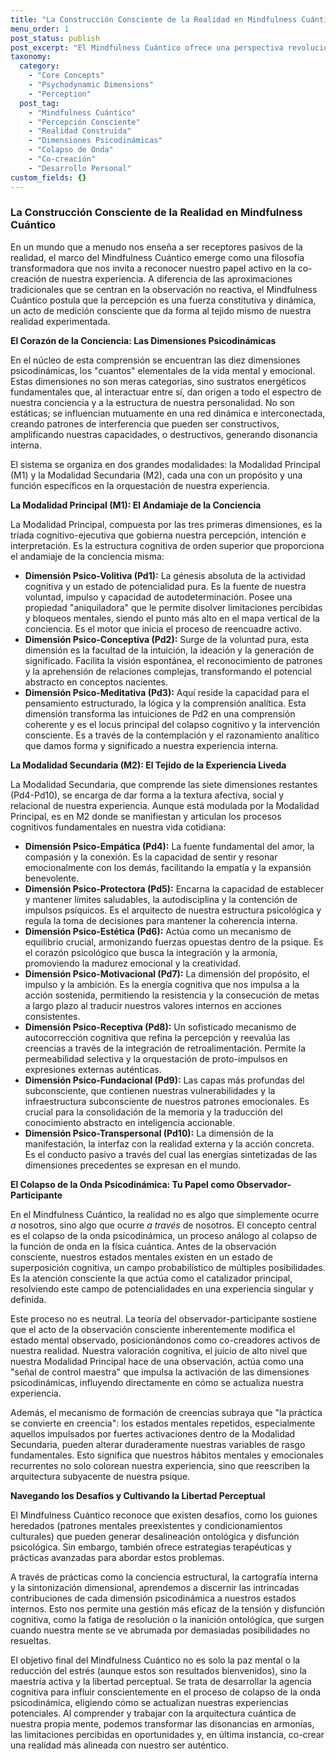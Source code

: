 ```yaml
---
title: "La Construcción Consciente de la Realidad en Mindfulness Cuántico"
menu_order: 1
post_status: publish
post_excerpt: "El Mindfulness Cuántico ofrece una perspectiva revolucionaria sobre cómo nuestra conciencia moldea activamente la realidad. Explora las diez dimensiones psicodinámicas que componen nuestra experiencia, desde la voluntad pura hasta la manifestación externa, y descubre cómo la atención consciente nos permite navegar y co-crear nuestra propia realidad."
taxonomy:
  category:
    - "Core Concepts"
    - "Psychodynamic Dimensions"
    - "Perception"
  post_tag:
    - "Mindfulness Cuántico"
    - "Percepción Consciente"
    - "Realidad Construida"
    - "Dimensiones Psicodinámicas"
    - "Colapso de Onda"
    - "Co-creación"
    - "Desarrollo Personal"
custom_fields: {}
---
```


### La Construcción Consciente de la Realidad en Mindfulness Cuántico

En un mundo que a menudo nos enseña a ser receptores pasivos de la realidad, el marco del Mindfulness Cuántico emerge como una filosofía transformadora que nos invita a reconocer nuestro papel activo en la co-creación de nuestra experiencia. A diferencia de las aproximaciones tradicionales que se centran en la observación no reactiva, el Mindfulness Cuántico postula que la percepción es una fuerza constitutiva y dinámica, un acto de medición consciente que da forma al tejido mismo de nuestra realidad experimentada.

**El Corazón de la Conciencia: Las Dimensiones Psicodinámicas**

En el núcleo de esta comprensión se encuentran las diez dimensiones psicodinámicas, los "cuantos" elementales de la vida mental y emocional. Estas dimensiones no son meras categorías, sino sustratos energéticos fundamentales que, al interactuar entre sí, dan origen a todo el espectro de nuestra conciencia y a la estructura de nuestra personalidad. No son estáticas; se influencian mutuamente en una red dinámica e interconectada, creando patrones de interferencia que pueden ser constructivos, amplificando nuestras capacidades, o destructivos, generando disonancia interna.

El sistema se organiza en dos grandes modalidades: la Modalidad Principal (M1) y la Modalidad Secundaria (M2), cada una con un propósito y una función específicos en la orquestación de nuestra experiencia.

**La Modalidad Principal (M1): El Andamiaje de la Conciencia**

La Modalidad Principal, compuesta por las tres primeras dimensiones, es la tríada cognitivo-ejecutiva que gobierna nuestra percepción, intención e interpretación. Es la estructura cognitiva de orden superior que proporciona el andamiaje de la conciencia misma:

*   **Dimensión Psico-Volitiva (Pd1):** La génesis absoluta de la actividad cognitiva y un estado de potencialidad pura. Es la fuente de nuestra voluntad, impulso y capacidad de autodeterminación. Posee una propiedad "aniquiladora" que le permite disolver limitaciones percibidas y bloqueos mentales, siendo el punto más alto en el mapa vertical de la conciencia. Es el motor que inicia el proceso de reencuadre activo.
*   **Dimensión Psico-Conceptiva (Pd2):** Surge de la voluntad pura, esta dimensión es la facultad de la intuición, la ideación y la generación de significado. Facilita la visión espontánea, el reconocimiento de patrones y la aprehensión de relaciones complejas, transformando el potencial abstracto en conceptos nacientes.
*   **Dimensión Psico-Meditativa (Pd3):** Aquí reside la capacidad para el pensamiento estructurado, la lógica y la comprensión analítica. Esta dimensión transforma las intuiciones de Pd2 en una comprensión coherente y es el locus principal del colapso cognitivo y la intervención consciente. Es a través de la contemplación y el razonamiento analítico que damos forma y significado a nuestra experiencia interna.

**La Modalidad Secundaria (M2): El Tejido de la Experiencia Liveda**

La Modalidad Secundaria, que comprende las siete dimensiones restantes (Pd4-Pd10), se encarga de dar forma a la textura afectiva, social y relacional de nuestra experiencia. Aunque está modulada por la Modalidad Principal, es en M2 donde se manifiestan y articulan los procesos cognitivos fundamentales en nuestra vida cotidiana:

*   **Dimensión Psico-Empática (Pd4):** La fuente fundamental del amor, la compasión y la conexión. Es la capacidad de sentir y resonar emocionalmente con los demás, facilitando la empatía y la expansión benevolente.
*   **Dimensión Psico-Protectora (Pd5):** Encarna la capacidad de establecer y mantener límites saludables, la autodisciplina y la contención de impulsos psíquicos. Es el arquitecto de nuestra estructura psicológica y regula la toma de decisiones para mantener la coherencia interna.
*   **Dimensión Psico-Estética (Pd6):** Actúa como un mecanismo de equilibrio crucial, armonizando fuerzas opuestas dentro de la psique. Es el corazón psicológico que busca la integración y la armonía, promoviendo la madurez emocional y la creatividad.
*   **Dimensión Psico-Motivacional (Pd7):** La dimensión del propósito, el impulso y la ambición. Es la energía cognitiva que nos impulsa a la acción sostenida, permitiendo la resistencia y la consecución de metas a largo plazo al traducir nuestros valores internos en acciones consistentes.
*   **Dimensión Psico-Receptiva (Pd8):** Un sofisticado mecanismo de autocorrección cognitiva que refina la percepción y reevalúa las creencias a través de la integración de retroalimentación. Permite la permeabilidad selectiva y la orquestación de proto-impulsos en expresiones externas auténticas.
*   **Dimensión Psico-Fundacional (Pd9):** Las capas más profundas del subconsciente, que contienen nuestras vulnerabilidades y la infraestructura subconsciente de nuestros patrones emocionales. Es crucial para la consolidación de la memoria y la traducción del conocimiento abstracto en inteligencia accionable.
*   **Dimensión Psico-Transpersonal (Pd10):** La dimensión de la manifestación, la interfaz con la realidad externa y la acción concreta. Es el conducto pasivo a través del cual las energías sintetizadas de las dimensiones precedentes se expresan en el mundo.

**El Colapso de la Onda Psicodinámica: Tu Papel como Observador-Participante**

En el Mindfulness Cuántico, la realidad no es algo que simplemente ocurre *a* nosotros, sino algo que ocurre *a través* de nosotros. El concepto central es el colapso de la onda psicodinámica, un proceso análogo al colapso de la función de onda en la física cuántica. Antes de la observación consciente, nuestros estados mentales existen en un estado de superposición cognitiva, un campo probabilístico de múltiples posibilidades. Es la atención consciente la que actúa como el catalizador principal, resolviendo este campo de potencialidades en una experiencia singular y definida.

Este proceso no es neutral. La teoría del observador-participante sostiene que el acto de la observación consciente inherentemente modifica el estado mental observado, posicionándonos como co-creadores activos de nuestra realidad. Nuestra valoración cognitiva, el juicio de alto nivel que nuestra Modalidad Principal hace de una observación, actúa como una "señal de control maestra" que impulsa la activación de las dimensiones psicodinámicas, influyendo directamente en cómo se actualiza nuestra experiencia.

Además, el mecanismo de formación de creencias subraya que "la práctica se convierte en creencia": los estados mentales repetidos, especialmente aquellos impulsados por fuertes activaciones dentro de la Modalidad Secundaria, pueden alterar duraderamente nuestras variables de rasgo fundamentales. Esto significa que nuestros hábitos mentales y emocionales recurrentes no solo colorean nuestra experiencia, sino que reescriben la arquitectura subyacente de nuestra psique.

**Navegando los Desafíos y Cultivando la Libertad Perceptual**

El Mindfulness Cuántico reconoce que existen desafíos, como los guiones heredados (patrones mentales preexistentes y condicionamientos culturales) que pueden generar desalineación ontológica y disfunción psicológica. Sin embargo, también ofrece estrategias terapéuticas y prácticas avanzadas para abordar estos problemas.

A través de prácticas como la conciencia estructural, la cartografía interna y la sintonización dimensional, aprendemos a discernir las intrincadas contribuciones de cada dimensión psicodinámica a nuestros estados internos. Esto nos permite una gestión más eficaz de la tensión y disfunción cognitiva, como la fatiga de resolución o la inanición ontológica, que surgen cuando nuestra mente se ve abrumada por demasiadas posibilidades no resueltas.

El objetivo final del Mindfulness Cuántico no es solo la paz mental o la reducción del estrés (aunque estos son resultados bienvenidos), sino la maestría activa y la libertad perceptual. Se trata de desarrollar la agencia cognitiva para influir conscientemente en el proceso de colapso de la onda psicodinámica, eligiendo cómo se actualizan nuestras experiencias potenciales. Al comprender y trabajar con la arquitectura cuántica de nuestra propia mente, podemos transformar las disonancias en armonías, las limitaciones percibidas en oportunidades y, en última instancia, co-crear una realidad más alineada con nuestro ser auténtico.